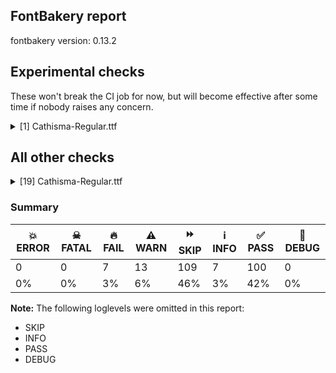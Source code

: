## FontBakery report

fontbakery version: 0.13.2





## Experimental checks

These won't break the CI job for now, but will become effective after some time if nobody raises any concern.


<details><summary>[1] Cathisma-Regular.ttf</summary>
<div>
<details>
    <summary>🔥 <b>FAIL</b> Check base characters have non-zero advance width. <a href="https://fontbakery.readthedocs.io/en/stable/fontbakery/checks/universal.html#base-has-width">base_has_width</a></summary>
    <div>







* 🔥 **FAIL** <p>The following glyphs had zero advance width:
- uniE005 (U+E005)</p>
 [code: zero-width-bases]



</div>
</details>
</div>
</details>




## All other checks



<details><summary>[19] Cathisma-Regular.ttf</summary>
<div>
<details>
    <summary>🔥 <b>FAIL</b> Checking OS/2 usWinAscent & usWinDescent. <a href="https://fontbakery.readthedocs.io/en/stable/fontbakery/checks/universal.html#family-win-ascent-and-descent">family/win_ascent_and_descent</a></summary>
    <div>







* 🔥 **FAIL** <p>OS/2.usWinAscent value should be equal or greater than 1041, but got 1020 instead</p>
 [code: ascent]



* 🔥 **FAIL** <p>OS/2.usWinDescent value should be equal or greater than 260, but got 250 instead</p>
 [code: descent]



</div>
</details>

<details>
    <summary>🔥 <b>FAIL</b> Checking Vertical Metric Linegaps. <a href="https://fontbakery.readthedocs.io/en/stable/fontbakery/checks/universal.html#linegaps">linegaps</a></summary>
    <div>







* 🔥 **FAIL** <p>hhea lineGap is not equal to 0.</p>
<p><em>Overridden</em>: This check was originally a WARN but was
overridden by the universal profile:
For Google Fonts, all messages from this check are considered FAILs.</p>
 [code: hhea]



</div>
</details>

<details>
    <summary>🔥 <b>FAIL</b> Shapes languages in all GF glyphsets. <a href="https://fontbakery.readthedocs.io/en/stable/fontbakery/checks/googlefonts.html#googlefonts-glyphsets-shape-languages">googlefonts/glyphsets/shape_languages</a></summary>
    <div>







* 🔥 **FAIL** <p>GF_TransLatin_Arabic glyphset:</p>
<table>
<thead>
<tr>
<th align="left">FAIL messages</th>
<th align="left">Languages</th>
</tr>
</thead>
<tbody>
<tr>
<td align="left">Mandatory orthography codepoints:</td>
<td align="left"></td>
</tr>
<tr>
<td align="left">The following base characters are missing from the font: ѭ, ꙃ, ꙁ, Ѩ, Ꙁ, Ҁ, ҁ, ѫ, ѩ, Ѭ, Ѫ, Ꙃ</td>
<td align="left">cu_Cyrl (Church Slavic)</td>
</tr>
</tbody>
</table>
 [code: failed-language-shaping]



</div>
</details>

<details>
    <summary>🔥 <b>FAIL</b> Check Google Fonts glyph coverage. <a href="https://fontbakery.readthedocs.io/en/stable/fontbakery/checks/googlefonts.html#googlefonts-glyph-coverage">googlefonts/glyph_coverage</a></summary>
    <div>







* 🔥 **FAIL** <p>Missing required codepoints:</p>
<pre><code>- 0x0023 (NUMBER SIGN)


- 0x0024 (DOLLAR SIGN)


- 0x0025 (PERCENT SIGN)


- 0x0026 (AMPERSAND)


- 0x002B (PLUS SIGN)


- 0x0030 (DIGIT ZERO)


- 0x0031 (DIGIT ONE)


- 0x0032 (DIGIT TWO)


- 0x0033 (DIGIT THREE)


- 0x0034 (DIGIT FOUR)


- 0x0035 (DIGIT FIVE)


- 0x0036 (DIGIT SIX)


- 0x0037 (DIGIT SEVEN)


- 0x0038 (DIGIT EIGHT)


- 0x0039 (DIGIT NINE)


- 0x003C (LESS-THAN SIGN)


- 0x003D (EQUALS SIGN)


- 0x003E (GREATER-THAN SIGN)


- 0x003F (QUESTION MARK)


- 0x0040 (COMMERCIAL AT)


- 0x0041 (LATIN CAPITAL LETTER A)


- 0x0042 (LATIN CAPITAL LETTER B)


- 0x0043 (LATIN CAPITAL LETTER C)


- 0x0044 (LATIN CAPITAL LETTER D)


- 0x0045 (LATIN CAPITAL LETTER E)


- 0x0046 (LATIN CAPITAL LETTER F)


- 0x0047 (LATIN CAPITAL LETTER G)


- 0x0048 (LATIN CAPITAL LETTER H)


- 0x0049 (LATIN CAPITAL LETTER I)


- 0x004A (LATIN CAPITAL LETTER J)


- 0x004B (LATIN CAPITAL LETTER K)


- 0x004C (LATIN CAPITAL LETTER L)


- 0x004D (LATIN CAPITAL LETTER M)


- 0x004E (LATIN CAPITAL LETTER N)


- 0x004F (LATIN CAPITAL LETTER O)


- 0x0050 (LATIN CAPITAL LETTER P)


- 0x0051 (LATIN CAPITAL LETTER Q)


- 0x0052 (LATIN CAPITAL LETTER R)


- 0x0053 (LATIN CAPITAL LETTER S)


- 0x0054 (LATIN CAPITAL LETTER T)


- 0x0055 (LATIN CAPITAL LETTER U)


- 0x0056 (LATIN CAPITAL LETTER V)


- 0x0057 (LATIN CAPITAL LETTER W)


- 0x0058 (LATIN CAPITAL LETTER X)


- 0x0059 (LATIN CAPITAL LETTER Y)


- 0x005A (LATIN CAPITAL LETTER Z)


- 0x005C (REVERSE SOLIDUS)


- 0x005E (CIRCUMFLEX ACCENT)


- 0x005F (LOW LINE)


- 0x0061 (LATIN SMALL LETTER A)


- 0x0062 (LATIN SMALL LETTER B)


- 0x0063 (LATIN SMALL LETTER C)


- 0x0064 (LATIN SMALL LETTER D)


- 0x0065 (LATIN SMALL LETTER E)


- 0x0066 (LATIN SMALL LETTER F)


- 0x0067 (LATIN SMALL LETTER G)


- 0x0068 (LATIN SMALL LETTER H)


- 0x0069 (LATIN SMALL LETTER I)


- 0x006A (LATIN SMALL LETTER J)


- 0x006B (LATIN SMALL LETTER K)


- 0x006C (LATIN SMALL LETTER L)


- 0x006D (LATIN SMALL LETTER M)


- 0x006E (LATIN SMALL LETTER N)


- 0x006F (LATIN SMALL LETTER O)


- 0x0070 (LATIN SMALL LETTER P)


- 0x0071 (LATIN SMALL LETTER Q)


- 0x0072 (LATIN SMALL LETTER R)


- 0x0073 (LATIN SMALL LETTER S)


- 0x0074 (LATIN SMALL LETTER T)


- 0x0075 (LATIN SMALL LETTER U)


- 0x0076 (LATIN SMALL LETTER V)


- 0x0077 (LATIN SMALL LETTER W)


- 0x0078 (LATIN SMALL LETTER X)


- 0x0079 (LATIN SMALL LETTER Y)


- 0x007A (LATIN SMALL LETTER Z)


- 0x007B (LEFT CURLY BRACKET)


- 0x007C (VERTICAL LINE)


- 0x007D (RIGHT CURLY BRACKET)


- 0x007E (TILDE)


- 0x00A1 (INVERTED EXCLAMATION MARK)


- 0x00A2 (CENT SIGN)


- 0x00A3 (POUND SIGN)


- 0x00A5 (YEN SIGN)


- 0x00A7 (SECTION SIGN)


- 0x00A8 (DIAERESIS)


- 0x00A9 (COPYRIGHT SIGN)


- 0x00AA (FEMININE ORDINAL INDICATOR)


- 0x00AE (REGISTERED SIGN)


- 0x00AF (MACRON)


- 0x00B0 (DEGREE SIGN)


- 0x00B4 (ACUTE ACCENT)


- 0x00B8 (CEDILLA)


- 0x00BA (MASCULINE ORDINAL INDICATOR)


- 0x00BF (INVERTED QUESTION MARK)


- 0x00C0 (LATIN CAPITAL LETTER A WITH GRAVE)


- 0x00C1 (LATIN CAPITAL LETTER A WITH ACUTE)


- 0x00C2 (LATIN CAPITAL LETTER A WITH CIRCUMFLEX)


- 0x00C3 (LATIN CAPITAL LETTER A WITH TILDE)


- 0x00C4 (LATIN CAPITAL LETTER A WITH DIAERESIS)


- 0x00C5 (LATIN CAPITAL LETTER A WITH RING ABOVE)


- 0x00C6 (LATIN CAPITAL LETTER AE)


- 0x00C7 (LATIN CAPITAL LETTER C WITH CEDILLA)


- 0x00C8 (LATIN CAPITAL LETTER E WITH GRAVE)


- 0x00C9 (LATIN CAPITAL LETTER E WITH ACUTE)


- 0x00CA (LATIN CAPITAL LETTER E WITH CIRCUMFLEX)


- 0x00CB (LATIN CAPITAL LETTER E WITH DIAERESIS)


- 0x00CC (LATIN CAPITAL LETTER I WITH GRAVE)


- 0x00CD (LATIN CAPITAL LETTER I WITH ACUTE)


- 0x00CE (LATIN CAPITAL LETTER I WITH CIRCUMFLEX)


- 0x00CF (LATIN CAPITAL LETTER I WITH DIAERESIS)


- 0x00D0 (LATIN CAPITAL LETTER ETH)


- 0x00D1 (LATIN CAPITAL LETTER N WITH TILDE)


- 0x00D2 (LATIN CAPITAL LETTER O WITH GRAVE)


- 0x00D3 (LATIN CAPITAL LETTER O WITH ACUTE)


- 0x00D4 (LATIN CAPITAL LETTER O WITH CIRCUMFLEX)


- 0x00D5 (LATIN CAPITAL LETTER O WITH TILDE)


- 0x00D6 (LATIN CAPITAL LETTER O WITH DIAERESIS)


- 0x00D7 (MULTIPLICATION SIGN)


- 0x00D8 (LATIN CAPITAL LETTER O WITH STROKE)


- 0x00D9 (LATIN CAPITAL LETTER U WITH GRAVE)


- 0x00DA (LATIN CAPITAL LETTER U WITH ACUTE)


- 0x00DB (LATIN CAPITAL LETTER U WITH CIRCUMFLEX)


- 0x00DC (LATIN CAPITAL LETTER U WITH DIAERESIS)


- 0x00DD (LATIN CAPITAL LETTER Y WITH ACUTE)


- 0x00DE (LATIN CAPITAL LETTER THORN)


- 0x00DF (LATIN SMALL LETTER SHARP S)


- 0x00E0 (LATIN SMALL LETTER A WITH GRAVE)


- 0x00E1 (LATIN SMALL LETTER A WITH ACUTE)


- 0x00E2 (LATIN SMALL LETTER A WITH CIRCUMFLEX)


- 0x00E3 (LATIN SMALL LETTER A WITH TILDE)


- 0x00E4 (LATIN SMALL LETTER A WITH DIAERESIS)


- 0x00E5 (LATIN SMALL LETTER A WITH RING ABOVE)


- 0x00E6 (LATIN SMALL LETTER AE)


- 0x00E7 (LATIN SMALL LETTER C WITH CEDILLA)


- 0x00E8 (LATIN SMALL LETTER E WITH GRAVE)


- 0x00E9 (LATIN SMALL LETTER E WITH ACUTE)


- 0x00EA (LATIN SMALL LETTER E WITH CIRCUMFLEX)


- 0x00EB (LATIN SMALL LETTER E WITH DIAERESIS)


- 0x00EC (LATIN SMALL LETTER I WITH GRAVE)


- 0x00ED (LATIN SMALL LETTER I WITH ACUTE)


- 0x00EE (LATIN SMALL LETTER I WITH CIRCUMFLEX)


- 0x00EF (LATIN SMALL LETTER I WITH DIAERESIS)


- 0x00F0 (LATIN SMALL LETTER ETH)


- 0x00F1 (LATIN SMALL LETTER N WITH TILDE)


- 0x00F2 (LATIN SMALL LETTER O WITH GRAVE)


- 0x00F3 (LATIN SMALL LETTER O WITH ACUTE)


- 0x00F4 (LATIN SMALL LETTER O WITH CIRCUMFLEX)


- 0x00F5 (LATIN SMALL LETTER O WITH TILDE)


- 0x00F6 (LATIN SMALL LETTER O WITH DIAERESIS)


- 0x00F7 (DIVISION SIGN)


- 0x00F8 (LATIN SMALL LETTER O WITH STROKE)


- 0x00F9 (LATIN SMALL LETTER U WITH GRAVE)


- 0x00FA (LATIN SMALL LETTER U WITH ACUTE)


- 0x00FB (LATIN SMALL LETTER U WITH CIRCUMFLEX)


- 0x00FC (LATIN SMALL LETTER U WITH DIAERESIS)


- 0x00FD (LATIN SMALL LETTER Y WITH ACUTE)


- 0x00FE (LATIN SMALL LETTER THORN)


- 0x00FF (LATIN SMALL LETTER Y WITH DIAERESIS)


- 0x0100 (LATIN CAPITAL LETTER A WITH MACRON)


- 0x0101 (LATIN SMALL LETTER A WITH MACRON)


- 0x0102 (LATIN CAPITAL LETTER A WITH BREVE)


- 0x0103 (LATIN SMALL LETTER A WITH BREVE)


- 0x0104 (LATIN CAPITAL LETTER A WITH OGONEK)


- 0x0105 (LATIN SMALL LETTER A WITH OGONEK)


- 0x0106 (LATIN CAPITAL LETTER C WITH ACUTE)


- 0x0107 (LATIN SMALL LETTER C WITH ACUTE)


- 0x010A (LATIN CAPITAL LETTER C WITH DOT ABOVE)


- 0x010B (LATIN SMALL LETTER C WITH DOT ABOVE)


- 0x010C (LATIN CAPITAL LETTER C WITH CARON)


- 0x010D (LATIN SMALL LETTER C WITH CARON)


- 0x010E (LATIN CAPITAL LETTER D WITH CARON)


- 0x010F (LATIN SMALL LETTER D WITH CARON)


- 0x0110 (LATIN CAPITAL LETTER D WITH STROKE)


- 0x0111 (LATIN SMALL LETTER D WITH STROKE)


- 0x0112 (LATIN CAPITAL LETTER E WITH MACRON)


- 0x0113 (LATIN SMALL LETTER E WITH MACRON)


- 0x0116 (LATIN CAPITAL LETTER E WITH DOT ABOVE)


- 0x0117 (LATIN SMALL LETTER E WITH DOT ABOVE)


- 0x0118 (LATIN CAPITAL LETTER E WITH OGONEK)


- 0x0119 (LATIN SMALL LETTER E WITH OGONEK)


- 0x011A (LATIN CAPITAL LETTER E WITH CARON)


- 0x011B (LATIN SMALL LETTER E WITH CARON)


- 0x011E (LATIN CAPITAL LETTER G WITH BREVE)


- 0x011F (LATIN SMALL LETTER G WITH BREVE)


- 0x0120 (LATIN CAPITAL LETTER G WITH DOT ABOVE)


- 0x0121 (LATIN SMALL LETTER G WITH DOT ABOVE)


- 0x0122 (LATIN CAPITAL LETTER G WITH CEDILLA)


- 0x0123 (LATIN SMALL LETTER G WITH CEDILLA)


- 0x0126 (LATIN CAPITAL LETTER H WITH STROKE)


- 0x0127 (LATIN SMALL LETTER H WITH STROKE)


- 0x012A (LATIN CAPITAL LETTER I WITH MACRON)


- 0x012B (LATIN SMALL LETTER I WITH MACRON)


- 0x012E (LATIN CAPITAL LETTER I WITH OGONEK)


- 0x012F (LATIN SMALL LETTER I WITH OGONEK)


- 0x0130 (LATIN CAPITAL LETTER I WITH DOT ABOVE)


- 0x0131 (LATIN SMALL LETTER DOTLESS I)


- 0x0136 (LATIN CAPITAL LETTER K WITH CEDILLA)


- 0x0137 (LATIN SMALL LETTER K WITH CEDILLA)


- 0x0139 (LATIN CAPITAL LETTER L WITH ACUTE)


- 0x013A (LATIN SMALL LETTER L WITH ACUTE)


- 0x013B (LATIN CAPITAL LETTER L WITH CEDILLA)


- 0x013C (LATIN SMALL LETTER L WITH CEDILLA)


- 0x013D (LATIN CAPITAL LETTER L WITH CARON)


- 0x013E (LATIN SMALL LETTER L WITH CARON)


- 0x0141 (LATIN CAPITAL LETTER L WITH STROKE)


- 0x0142 (LATIN SMALL LETTER L WITH STROKE)


- 0x0143 (LATIN CAPITAL LETTER N WITH ACUTE)


- 0x0144 (LATIN SMALL LETTER N WITH ACUTE)


- 0x0145 (LATIN CAPITAL LETTER N WITH CEDILLA)


- 0x0146 (LATIN SMALL LETTER N WITH CEDILLA)


- 0x0147 (LATIN CAPITAL LETTER N WITH CARON)


- 0x0148 (LATIN SMALL LETTER N WITH CARON)


- 0x0150 (LATIN CAPITAL LETTER O WITH DOUBLE ACUTE)


- 0x0151 (LATIN SMALL LETTER O WITH DOUBLE ACUTE)


- 0x0152 (LATIN CAPITAL LIGATURE OE)


- 0x0153 (LATIN SMALL LIGATURE OE)


- 0x0154 (LATIN CAPITAL LETTER R WITH ACUTE)


- 0x0155 (LATIN SMALL LETTER R WITH ACUTE)


- 0x0158 (LATIN CAPITAL LETTER R WITH CARON)


- 0x0159 (LATIN SMALL LETTER R WITH CARON)


- 0x015A (LATIN CAPITAL LETTER S WITH ACUTE)


- 0x015B (LATIN SMALL LETTER S WITH ACUTE)


- 0x015E (LATIN CAPITAL LETTER S WITH CEDILLA)


- 0x015F (LATIN SMALL LETTER S WITH CEDILLA)


- 0x0160 (LATIN CAPITAL LETTER S WITH CARON)


- 0x0161 (LATIN SMALL LETTER S WITH CARON)


- 0x0164 (LATIN CAPITAL LETTER T WITH CARON)


- 0x0165 (LATIN SMALL LETTER T WITH CARON)


- 0x016A (LATIN CAPITAL LETTER U WITH MACRON)


- 0x016B (LATIN SMALL LETTER U WITH MACRON)


- 0x016E (LATIN CAPITAL LETTER U WITH RING ABOVE)


- 0x016F (LATIN SMALL LETTER U WITH RING ABOVE)


- 0x0170 (LATIN CAPITAL LETTER U WITH DOUBLE ACUTE)


- 0x0171 (LATIN SMALL LETTER U WITH DOUBLE ACUTE)


- 0x0172 (LATIN CAPITAL LETTER U WITH OGONEK)


- 0x0173 (LATIN SMALL LETTER U WITH OGONEK)


- 0x0174 (LATIN CAPITAL LETTER W WITH CIRCUMFLEX)


- 0x0175 (LATIN SMALL LETTER W WITH CIRCUMFLEX)


- 0x0176 (LATIN CAPITAL LETTER Y WITH CIRCUMFLEX)


- 0x0177 (LATIN SMALL LETTER Y WITH CIRCUMFLEX)


- 0x0178 (LATIN CAPITAL LETTER Y WITH DIAERESIS)


- 0x0179 (LATIN CAPITAL LETTER Z WITH ACUTE)


- 0x017A (LATIN SMALL LETTER Z WITH ACUTE)


- 0x017B (LATIN CAPITAL LETTER Z WITH DOT ABOVE)


- 0x017C (LATIN SMALL LETTER Z WITH DOT ABOVE)


- 0x017D (LATIN CAPITAL LETTER Z WITH CARON)


- 0x017E (LATIN SMALL LETTER Z WITH CARON)


- 0x0218 (LATIN CAPITAL LETTER S WITH COMMA BELOW)


- 0x0219 (LATIN SMALL LETTER S WITH COMMA BELOW)


- 0x021A (LATIN CAPITAL LETTER T WITH COMMA BELOW)


- 0x021B (LATIN SMALL LETTER T WITH COMMA BELOW)


- 0x0237 (LATIN SMALL LETTER DOTLESS J)


- 0x02C6 (MODIFIER LETTER CIRCUMFLEX ACCENT)


- 0x02C7 (CARON)


- 0x02D8 (BREVE)


- 0x02D9 (DOT ABOVE)


- 0x02DA (RING ABOVE)


- 0x02DB (OGONEK)


- 0x02DC (SMALL TILDE)


- 0x02DD (DOUBLE ACUTE ACCENT)


- 0x0302 (COMBINING CIRCUMFLEX ACCENT)


- 0x0303 (COMBINING TILDE)


- 0x0304 (COMBINING MACRON)


- 0x0307 (COMBINING DOT ABOVE)


- 0x030A (COMBINING RING ABOVE)


- 0x030B (COMBINING DOUBLE ACUTE ACCENT)


- 0x030C (COMBINING CARON)


- 0x0326 (COMBINING COMMA BELOW)


- 0x0327 (COMBINING CEDILLA)


- 0x0328 (COMBINING OGONEK)


- 0x1E80 (LATIN CAPITAL LETTER W WITH GRAVE)


- 0x1E81 (LATIN SMALL LETTER W WITH GRAVE)


- 0x1E82 (LATIN CAPITAL LETTER W WITH ACUTE)


- 0x1E83 (LATIN SMALL LETTER W WITH ACUTE)


- 0x1E84 (LATIN CAPITAL LETTER W WITH DIAERESIS)


- 0x1E85 (LATIN SMALL LETTER W WITH DIAERESIS)


- 0x1E9E (LATIN CAPITAL LETTER SHARP S)


- 0x1EF2 (LATIN CAPITAL LETTER Y WITH GRAVE)


- 0x1EF3 (LATIN SMALL LETTER Y WITH GRAVE)


- 0x2022 (BULLET)


- 0x2026 (HORIZONTAL ELLIPSIS)


- 0x2039 (SINGLE LEFT-POINTING ANGLE QUOTATION MARK)


- 0x203A (SINGLE RIGHT-POINTING ANGLE QUOTATION MARK)


- 0x20AC (EURO SIGN)


- 0x2122 (TRADE MARK SIGN)


- 0x2212 (MINUS SIGN)
</code></pre>
 [code: missing-codepoints]



</div>
</details>

<details>
    <summary>🔥 <b>FAIL</b> Ensure font can render its own name. <a href="https://fontbakery.readthedocs.io/en/stable/fontbakery/checks/googlefonts.html#googlefonts-render-own-name">googlefonts/render_own_name</a></summary>
    <div>







* 🔥 **FAIL** <p>.notdef glyphs were found when attempting to render Cathisma</p>
 [code: render-own-name]



</div>
</details>

<details>
    <summary>🔥 <b>FAIL</b> Check font follows the Google Fonts vertical metric schema <a href="https://fontbakery.readthedocs.io/en/stable/fontbakery/checks/googlefonts.html#googlefonts-vertical-metrics">googlefonts/vertical_metrics</a></summary>
    <div>







* 🔥 **FAIL** <p>OS/2.sTypoLineGap is &quot;90&quot; it should be 0</p>
 [code: bad-OS/2.sTypoLineGap]



* 🔥 **FAIL** <p>hhea.lineGap is &quot;90&quot; it should be 0</p>
 [code: bad-hhea.lineGap]



</div>
</details>

<details>
    <summary>⚠️ <b>WARN</b> Check glyphs in mark glyph class are non-spacing. <a href="https://fontbakery.readthedocs.io/en/stable/fontbakery/checks/opentype.html#opentype-gdef-spacing-marks">opentype/gdef_spacing_marks</a></summary>
    <div>







* ⚠️ **WARN** <p>The following glyphs seem to be spacing (because they have width &gt; 0 on the hmtx table) so they may be in the GDEF mark glyph class by mistake, or they should have zero width instead:
acutecomb (U+0301), gravecomb (U+0300), uni0311 (U+0311), uni033E (U+033E), uni0483 (U+0483), uni0486 (U+0486), uni0487 (U+0487), uni2DE1 (U+2DE1), uni2DE10487 (U+F4E1), uni2DE2 (U+2DE2), uni2DE20487 (U+F4E2), uni2DE3 (U+2DE3), uni2DE4 (U+2DE4), uni2DE5 (U+2DE5), uni2DE9 (U+2DE9), uni2DE90487 (U+F4E9), uni2DEA (U+2DEA), uni2DEA0487 (U+F4EA), uni2DEC (U+2DEC), uni2DEC0487 (U+F4EC), uni2DED (U+2DED), uni2DED0487 (U+F4ED), uni2DEF (U+2DEF), uni2DF1 (U+2DF1), uni2DF10487 (U+F4F1), uniE000 (U+E000), uniE002 (U+E002) and uniE004 (U+E004)</p>
 [code: spacing-mark-glyphs]



</div>
</details>

<details>
    <summary>⚠️ <b>WARN</b> Check if each glyph has the recommended amount of contours. <a href="https://fontbakery.readthedocs.io/en/stable/fontbakery/checks/universal.html#contour-count">contour_count</a></summary>
    <div>







* ⚠️ **WARN** <p>This check inspects the glyph outlines and detects the total number of contours in each of them. The expected values are infered from the typical ammounts of contours observed in a large collection of reference font families. The divergences listed below may simply indicate a significantly different design on some of your glyphs. On the other hand, some of these may flag actual bugs in the font such as glyphs mapped to an incorrect codepoint. Please consider reviewing the design and codepoint assignment of these to make sure they are correct.</p>
<p>The following glyphs do not have the recommended number of contours:</p>
<pre><code>- Glyph name: .null	Contours detected: 5	Expected: 0

- Glyph name: asterisk	Contours detected: 2	Expected: 1 or 4

- Glyph name: sfthyphen	Contours detected: 1	Expected: 0

- Glyph name: afii10051	Contours detected: 5	Expected: 1

- Glyph name: afii10057	Contours detected: 5	Expected: 1

- Glyph name: afii10058	Contours detected: 5	Expected: 2

- Glyph name: afii10059	Contours detected: 5	Expected: 2

- Glyph name: afii10060	Contours detected: 5	Expected: 1

- Glyph name: afii10145	Contours detected: 5	Expected: 1

- Glyph name: afii10030	Contours detected: 2	Expected: 1

- Glyph name: uni042F	Contours detected: 5	Expected: 2

- Glyph name: afii10070	Contours detected: 1	Expected: 2

- Glyph name: uni044F	Contours detected: 5	Expected: 2

- Glyph name: uni0450	Contours detected: 2	Expected: 3

- Glyph name: afii10071	Contours detected: 3	Expected: 4

- Glyph name: afii10099	Contours detected: 5	Expected: 1

- Glyph name: uni0456	Contours detected: 1	Expected: 2

- Glyph name: afii10105	Contours detected: 5	Expected: 2

- Glyph name: afii10106	Contours detected: 5	Expected: 2

- Glyph name: afii10107	Contours detected: 5	Expected: 2

- Glyph name: afii10108	Contours detected: 5	Expected: 1

- Glyph name: afii10193	Contours detected: 5	Expected: 1 or 2

- Glyph name: uni0464	Contours detected: 5	Expected: 1

- Glyph name: uni0465	Contours detected: 5	Expected: 1

- Glyph name: uni046E	Contours detected: 1	Expected: 2

- Glyph name: uni046F	Contours detected: 1	Expected: 2

- Glyph name: .null	Contours detected: 5	Expected: 0

- Glyph name: asterisk	Contours detected: 2	Expected: 1 or 4

- Glyph name: uni042F	Contours detected: 5	Expected: 2

- Glyph name: uni044F	Contours detected: 5	Expected: 2

- Glyph name: uni0450	Contours detected: 2	Expected: 3

- Glyph name: uni0456	Contours detected: 1	Expected: 2

- Glyph name: uni0464	Contours detected: 5	Expected: 1

- Glyph name: uni0465	Contours detected: 5	Expected: 1

- Glyph name: uni046E	Contours detected: 1	Expected: 2

- Glyph name: uni046F	Contours detected: 1	Expected: 2
</code></pre>
 [code: contour-count]



</div>
</details>

<details>
    <summary>⚠️ <b>WARN</b> Does GPOS table have kerning information? This check skips monospaced fonts as defined by post.isFixedPitch value <a href="https://fontbakery.readthedocs.io/en/stable/fontbakery/checks/universal.html#gpos-kerning-info">gpos_kerning_info</a></summary>
    <div>







* ⚠️ **WARN** <p>GPOS table lacks kerning information.</p>
 [code: lacks-kern-info]



</div>
</details>

<details>
    <summary>⚠️ <b>WARN</b> Does the font contain a soft hyphen? <a href="https://fontbakery.readthedocs.io/en/stable/fontbakery/checks/universal.html#soft-hyphen">soft_hyphen</a></summary>
    <div>







* ⚠️ **WARN** <p>This font has a 'Soft Hyphen' character.</p>
 [code: softhyphen]



</div>
</details>

<details>
    <summary>⚠️ <b>WARN</b> Validate size, and resolution of article images, and ensure article page has minimum length and includes visual assets. <a href="https://fontbakery.readthedocs.io/en/stable/fontbakery/checks/googlefonts.html#googlefonts-article-images">googlefonts/article/images</a></summary>
    <div>







* ⚠️ **WARN** <p>Family metadata at fonts/ttf does not have an article.</p>
 [code: lacks-article]



</div>
</details>

<details>
    <summary>⚠️ <b>WARN</b> Check for codepoints not covered by METADATA subsets. <a href="https://fontbakery.readthedocs.io/en/stable/fontbakery/checks/googlefonts.html#googlefonts-metadata-unreachable-subsetting">googlefonts/metadata/unreachable_subsetting</a></summary>
    <div>







* ⚠️ **WARN** <p>The following codepoints supported by the font are not covered by
any subsets defined in the font's metadata file, and will never
be served. You can solve this by either manually adding additional
subset declarations to METADATA.pb, or by editing the glyphset
definitions.</p>
<ul>
<li>U+0306 COMBINING BREVE: try adding one of: old-permic, tifinagh</li>
<li>U+030F COMBINING DOUBLE GRAVE ACCENT: not included in any glyphset definition</li>
<li>U+0311 COMBINING INVERTED BREVE: try adding one of: todhri, coptic</li>
<li>U+033E COMBINING VERTICAL TILDE: not included in any glyphset definition</li>
<li>U+2003 EM SPACE: try adding nushu</li>
<li>U+2004 THREE-PER-EM SPACE: try adding symbols2</li>
<li>U+2005 FOUR-PER-EM SPACE: try adding symbols2</li>
<li>U+2006 SIX-PER-EM SPACE: try adding symbols2</li>
<li>U+2007 FIGURE SPACE: try adding symbols2</li>
<li>U+2008 PUNCTUATION SPACE: try adding symbols2</li>
<li>U+200A HAIR SPACE: try adding symbols2</li>
<li>U+200C ZERO WIDTH NON-JOINER: try adding one of: devanagari, syriac, khojki, javanese, mongolian, saurashtra, tagbanwa, sharada, tai-viet, batak, myanmar, sogdian, telugu, kaithi, tifinagh, brahmi, sundanese, tai-le, oriya, kayah-li, new-tai-lue, rejang, mandaic, dogra, gunjala-gondi, tai-tham, takri, tibetan, gujarati, malayalam, meetei-mayek, buhid, zanabazar-square, bhaiksuki, kharoshthi, khudawadi, psalter-pahlavi, tamil, gurmukhi, tirhuta, yi, hatran, hanunoo, masaram-gondi, cham, hebrew, sinhala, thai, limbu, mahajani, modi, tagalog, newa, phags-pa, siddham, kannada, warang-citi, buginese, avestan, khmer, pahawh-hmong, arabic, grantha, manichaean, lao, balinese, chakma, nko, thaana, bengali, lepcha, hanifi-rohingya, duployan, syloti-nagri</li>
<li>U+200D ZERO WIDTH JOINER: try adding one of: devanagari, syriac, khojki, javanese, mongolian, saurashtra, tagbanwa, sharada, tai-viet, batak, myanmar, sogdian, telugu, kaithi, tifinagh, brahmi, sundanese, tai-le, oriya, kayah-li, new-tai-lue, rejang, mandaic, dogra, gunjala-gondi, tai-tham, takri, tibetan, gujarati, malayalam, meetei-mayek, buhid, zanabazar-square, bhaiksuki, kharoshthi, khudawadi, psalter-pahlavi, tamil, gurmukhi, tirhuta, yi, hanunoo, masaram-gondi, cham, hebrew, sinhala, old-hungarian, thai, limbu, mahajani, modi, tagalog, newa, phags-pa, siddham, kannada, warang-citi, buginese, avestan, khmer, pahawh-hmong, arabic, grantha, manichaean, lao, balinese, chakma, nko, thaana, bengali, lepcha, hanifi-rohingya, duployan, syloti-nagri</li>
<li>U+2027 HYPHENATION POINT: not included in any glyphset definition</li>
<li>U+202F NARROW NO-BREAK SPACE: try adding one of: mongolian, phags-pa, yi</li>
<li>U+2E2F VERTICAL TILDE: not included in any glyphset definition</li>
<li>U+E000 : not included in any glyphset definition</li>
<li>U+E002 : not included in any glyphset definition</li>
<li>U+E004 : not included in any glyphset definition</li>
<li>U+E005 : not included in any glyphset definition</li>
<li>U+F4E1 : not included in any glyphset definition</li>
<li>U+F4E2 : not included in any glyphset definition</li>
<li>U+F4E9 : not included in any glyphset definition</li>
<li>U+F4EA : not included in any glyphset definition</li>
<li>U+F4EC : not included in any glyphset definition</li>
<li>U+F4ED : not included in any glyphset definition</li>
<li>U+F4F1 : not included in any glyphset definition</li>
</ul>
<p>Or you can add the above codepoints to one of the subsets supported by the font: <code>cyrillic</code>, <code>cyrillic-ext</code>, <code>latin-ext</code></p>
 [code: unreachable-subsetting]



</div>
</details>

<details>
    <summary>⚠️ <b>WARN</b> Ensure dotted circle glyph is present and can attach marks. <a href="https://fontbakery.readthedocs.io/en/stable/fontbakery/checks/universal.html#dotted-circle">dotted_circle</a></summary>
    <div>







* ⚠️ **WARN** <p>No dotted circle glyph present</p>
 [code: missing-dotted-circle]



</div>
</details>

<details>
    <summary>⚠️ <b>WARN</b> Ensure soft_dotted characters lose their dot when combined with marks that replace the dot. <a href="https://fontbakery.readthedocs.io/en/stable/fontbakery/checks/universal.html#soft-dotted">soft_dotted</a></summary>
    <div>







* ⚠️ **WARN** <p>The dot of soft dotted characters used in orthographies <em>must</em> disappear in the following strings: і́</p>
<p>The dot of soft dotted characters <em>should</em> disappear in other cases, for example: і̀ і̆ і̏ і̑ і̾ і҃ і҆ і҇ іⷡ іⷢ іⷣ іⷤ іⷥ іⷩ іⷪ іⷬ іⷭ іⷮ іⷯ іⷱ</p>
 [code: soft-dotted]



</div>
</details>

<details>
    <summary>⚠️ <b>WARN</b> Are there any misaligned on-curve points? <a href="https://fontbakery.readthedocs.io/en/stable/fontbakery/checks/universal.html#outline-alignment-miss">outline_alignment_miss</a></summary>
    <div>







* ⚠️ **WARN** <p>The following glyphs have on-curve points which have potentially incorrect y coordinates:</p>
<pre><code>* afii10021 (U+0414): X=37.5,Y=700.5 (should be at cap-height 700?)

* afii10022 (U+0415): X=96.0,Y=-2.0 (should be at baseline 0?)

* afii10023 (U+0401): X=96.0,Y=-2.0 (should be at baseline 0?)

* afii10024 (U+0416): X=90.0,Y=701.0 (should be at cap-height 700?)

* afii10024 (U+0416): X=265.0,Y=701.0 (should be at cap-height 700?)

* afii10025 (U+0417): X=149.0,Y=-2.0 (should be at baseline 0?)

* afii10028 (U+041A): X=155.0,Y=701.0 (should be at cap-height 700?)

* afii10032 (U+041E): X=107.0,Y=1.0 (should be at baseline 0?)

* afii10032 (U+041E): X=138.0,Y=1.0 (should be at baseline 0?)

* afii10035 (U+0421): X=96.0,Y=-2.0 (should be at baseline 0?)

* afii10048 (U+042E): X=217.0,Y=1.0 (should be at baseline 0?)

* afii10048 (U+042E): X=248.0,Y=1.0 (should be at baseline 0?)

* afii10053 (U+0404): X=96.0,Y=-2.0 (should be at baseline 0?)

* afii10054 (U+0405): X=107.0,Y=1.0 (should be at baseline 0?)

* afii10054 (U+0405): X=138.0,Y=1.0 (should be at baseline 0?)

* afii10061 (U+040C): X=155.0,Y=701.0 (should be at cap-height 700?)

* afii10069 (U+0434): X=37.5,Y=700.5 (should be at cap-height 700?)

* afii10070 (U+0435): X=96.0,Y=-2.0 (should be at baseline 0?)

* afii10071 (U+0451): X=96.0,Y=-2.0 (should be at baseline 0?)

* afii10072 (U+0436): X=90.0,Y=701.0 (should be at cap-height 700?)

* afii10072 (U+0436): X=265.0,Y=701.0 (should be at cap-height 700?)

* afii10073 (U+0437): X=149.0,Y=-2.0 (should be at baseline 0?)

* afii10076 (U+043A): X=155.0,Y=701.0 (should be at cap-height 700?)

* afii10080 (U+043E): X=107.0,Y=1.0 (should be at baseline 0?)

* afii10080 (U+043E): X=138.0,Y=1.0 (should be at baseline 0?)

* afii10083 (U+0441): X=96.0,Y=-2.0 (should be at baseline 0?)

* afii10096 (U+044E): X=217.0,Y=1.0 (should be at baseline 0?)

* afii10096 (U+044E): X=248.0,Y=1.0 (should be at baseline 0?)

* afii10101 (U+0454): X=96.0,Y=-2.0 (should be at baseline 0?)

* afii10102 (U+0455): X=107.0,Y=1.0 (should be at baseline 0?)

* afii10102 (U+0455): X=138.0,Y=1.0 (should be at baseline 0?)

* afii10109 (U+045C): X=155.0,Y=701.0 (should be at cap-height 700?)

* asterisk (U+002A): X=235.0,Y=702.0 (should be at cap-height 700?)

* asterisk (U+002A): X=13.0,Y=702.0 (should be at cap-height 700?)

* asterisk (U+002A): X=235.0,Y=702.0 (should be at cap-height 700?)

* asterisk (U+002A): X=206.0,Y=702.0 (should be at cap-height 700?)

* asterisk (U+002A): X=43.0,Y=702.0 (should be at cap-height 700?)

* asterisk (U+002A): X=206.0,Y=702.0 (should be at cap-height 700?)

* uni0400 (U+0400): X=96.0,Y=-2.0 (should be at baseline 0?)

* uni042D (U+042D): X=162.0,Y=-2.0 (should be at baseline 0?)

* uni044D (U+044D): X=162.0,Y=-2.0 (should be at baseline 0?)

* uni0450 (U+0450): X=96.0,Y=-2.0 (should be at baseline 0?)

* uni0460 (U+0460): X=227.0,Y=0.5 (should be at baseline 0?)

* uni0460 (U+0460): X=128.5,Y=0.5 (should be at baseline 0?)

* uni0461 (U+0461): X=227.0,Y=0.5 (should be at baseline 0?)

* uni0461 (U+0461): X=128.5,Y=0.5 (should be at baseline 0?)

* uni046E (U+046E): X=149.0,Y=-2.0 (should be at baseline 0?)

* uni046F (U+046F): X=149.0,Y=-2.0 (should be at baseline 0?)

* uni0472 (U+0472): X=346.0,Y=2.0 (should be at baseline 0?)

* uni0472 (U+0472): X=343.5,Y=-1.5 (should be at baseline 0?)

* uni0472 (U+0472): X=339.0,Y=-1.0 (should be at baseline 0?)

* uni0472 (U+0472): X=16.0,Y=-1.0 (should be at baseline 0?)

* uni0472 (U+0472): X=11.5,Y=-1.5 (should be at baseline 0?)

* uni0472 (U+0472): X=9.0,Y=2.0 (should be at baseline 0?)

* uni0472 (U+0472): X=346.0,Y=2.0 (should be at baseline 0?)

* uni0472 (U+0472): X=193.0,Y=1.0 (should be at baseline 0?)

* uni0472 (U+0472): X=162.0,Y=1.0 (should be at baseline 0?)

* uni0473 (U+0473): X=346.0,Y=2.0 (should be at baseline 0?)

* uni0473 (U+0473): X=343.5,Y=-1.5 (should be at baseline 0?)

* uni0473 (U+0473): X=339.0,Y=-1.0 (should be at baseline 0?)

* uni0473 (U+0473): X=16.0,Y=-1.0 (should be at baseline 0?)

* uni0473 (U+0473): X=11.5,Y=-1.5 (should be at baseline 0?)

* uni0473 (U+0473): X=9.0,Y=2.0 (should be at baseline 0?)

* uni0473 (U+0473): X=346.0,Y=2.0 (should be at baseline 0?)

* uni0473 (U+0473): X=193.0,Y=1.0 (should be at baseline 0?)

* uni0473 (U+0473): X=162.0,Y=1.0 (should be at baseline 0?)

* uni0478 (U+0478): X=107.0,Y=1.0 (should be at baseline 0?)

* uni0478 (U+0478): X=138.0,Y=1.0 (should be at baseline 0?)

* uni0479 (U+0479): X=107.0,Y=1.0 (should be at baseline 0?)

* uni0479 (U+0479): X=138.0,Y=1.0 (should be at baseline 0?)

* uni047A (U+047A): X=186.0,Y=-1.0 (should be at baseline 0?)

* uni047A (U+047A): X=218.0,Y=1.0 (should be at baseline 0?)

* uni047A (U+047A): X=107.0,Y=1.0 (should be at baseline 0?)

* uni047A (U+047A): X=138.0,Y=-1.0 (should be at baseline 0?)

* uni047B (U+047B): X=186.0,Y=-1.0 (should be at baseline 0?)

* uni047B (U+047B): X=218.0,Y=1.0 (should be at baseline 0?)

* uni047B (U+047B): X=107.0,Y=1.0 (should be at baseline 0?)

* uni047B (U+047B): X=138.0,Y=-1.0 (should be at baseline 0?)

* uni047C (U+047C): X=227.0,Y=0.5 (should be at baseline 0?)

* uni047C (U+047C): X=128.5,Y=0.5 (should be at baseline 0?)

* uni047D (U+047D): X=227.0,Y=0.5 (should be at baseline 0?)

* uni047D (U+047D): X=128.5,Y=0.5 (should be at baseline 0?)

* uni047E (U+047E): X=227.0,Y=0.5 (should be at baseline 0?)

* uni047E (U+047E): X=128.5,Y=0.5 (should be at baseline 0?)

* uni047F (U+047F): X=227.0,Y=0.5 (should be at baseline 0?)

* uni047F (U+047F): X=128.5,Y=0.5 (should be at baseline 0?)

* uni1C82 (U+1C82): X=99.0,Y=1.0 (should be at baseline 0?)

* uni1C82 (U+1C82): X=130.0,Y=1.0 (should be at baseline 0?)

* uniA64C (U+A64C): X=227.0,Y=0.5 (should be at baseline 0?)

* uniA64C (U+A64C): X=128.5,Y=0.5 (should be at baseline 0?)

* uniA64D (U+A64D): X=227.0,Y=0.5 (should be at baseline 0?)

* uniA64D (U+A64D): X=128.5,Y=0.5 (should be at baseline 0?)

* uniA673 (U+A673): X=235.0,Y=702.0 (should be at cap-height 700?)

* uniA673 (U+A673): X=13.0,Y=702.0 (should be at cap-height 700?)

* uniA673 (U+A673): X=235.0,Y=702.0 (should be at cap-height 700?)

* uniA673 (U+A673): X=206.0,Y=702.0 (should be at cap-height 700?)

* uniA673 (U+A673): X=43.0,Y=702.0 (should be at cap-height 700?)

* uniA673 (U+A673): X=206.0,Y=702.0 (should be at cap-height 700?)
</code></pre>
 [code: found-misalignments]



</div>
</details>

<details>
    <summary>⚠️ <b>WARN</b> Do any segments have colinear vectors? <a href="https://fontbakery.readthedocs.io/en/stable/fontbakery/checks/universal.html#outline-colinear-vectors">outline_colinear_vectors</a></summary>
    <div>







* ⚠️ **WARN** <p>The following glyphs have colinear vectors:</p>
<pre><code>* uni0474 (U+0474): L&lt;&lt;152.0,644.0&gt;--&lt;124.0,51.0&gt;&gt; -&gt; L&lt;&lt;124.0,51.0&gt;--&lt;125.0,10.0&gt;&gt;

* uni0475 (U+0475): L&lt;&lt;152.0,644.0&gt;--&lt;124.0,51.0&gt;&gt; -&gt; L&lt;&lt;124.0,51.0&gt;--&lt;125.0,10.0&gt;&gt;

* uni0476 (U+0476): L&lt;&lt;152.0,644.0&gt;--&lt;124.0,51.0&gt;&gt; -&gt; L&lt;&lt;124.0,51.0&gt;--&lt;125.0,10.0&gt;&gt;

* uni0477 (U+0477): L&lt;&lt;152.0,644.0&gt;--&lt;124.0,51.0&gt;&gt; -&gt; L&lt;&lt;124.0,51.0&gt;--&lt;125.0,10.0&gt;&gt;
</code></pre>
 [code: found-colinear-vectors]



</div>
</details>

<details>
    <summary>⚠️ <b>WARN</b> Do outlines contain any jaggy segments? <a href="https://fontbakery.readthedocs.io/en/stable/fontbakery/checks/universal.html#outline-jaggy-segments">outline_jaggy_segments</a></summary>
    <div>







* ⚠️ **WARN** <p>The following glyphs have jaggy segments:</p>
<pre><code>* afii10019 (U+0412): B&lt;&lt;114.5,480.0&gt;-&lt;114.0,480.0&gt;-&lt;114.0,481.0&gt;&gt;/B&lt;&lt;114.0,481.0&gt;-&lt;113.0,475.0&gt;-&lt;110.0,469.5&gt;&gt; = 9.462322208025613

* afii10021 (U+0414): L&lt;&lt;136.0,10.0&gt;--&lt;136.0,529.0&gt;&gt;/B&lt;&lt;136.0,529.0&gt;-&lt;130.0,501.0&gt;-&lt;122.0,479.0&gt;&gt; = 12.094757077012089

* afii10026 (U+0418): L&lt;&lt;100.0,790.0&gt;--&lt;100.0,230.0&gt;&gt;/L&lt;&lt;100.0,230.0&gt;--&lt;145.0,605.0&gt;&gt; = 6.842773412630916

* afii10026 (U+0418): L&lt;&lt;145.0,10.0&gt;--&lt;145.0,520.0&gt;&gt;/L&lt;&lt;145.0,520.0&gt;--&lt;100.0,145.0&gt;&gt; = 6.842773412630916

* afii10027 (U+0419): L&lt;&lt;100.0,790.0&gt;--&lt;100.0,230.0&gt;&gt;/L&lt;&lt;100.0,230.0&gt;--&lt;145.0,605.0&gt;&gt; = 6.842773412630916

* afii10027 (U+0419): L&lt;&lt;145.0,10.0&gt;--&lt;145.0,520.0&gt;&gt;/L&lt;&lt;145.0,520.0&gt;--&lt;100.0,145.0&gt;&gt; = 6.842773412630916

* afii10030 (U+041C): L&lt;&lt;210.0,790.0&gt;--&lt;210.0,230.0&gt;&gt;/L&lt;&lt;210.0,230.0&gt;--&lt;255.0,605.0&gt;&gt; = 6.842773412630916

* afii10030 (U+041C): L&lt;&lt;255.0,10.0&gt;--&lt;255.0,520.0&gt;&gt;/L&lt;&lt;255.0,520.0&gt;--&lt;210.0,145.0&gt;&gt; = 6.842773412630916

* afii10034 (U+0420): L&lt;&lt;100.0,787.0&gt;--&lt;100.0,370.0&gt;&gt;/B&lt;&lt;100.0,370.0&gt;-&lt;103.0,382.0&gt;-&lt;109.0,398.0&gt;&gt; = 14.036243467926457

* afii10062 (U+040E): L&lt;&lt;97.0,790.0&gt;--&lt;125.0,346.0&gt;&gt;/L&lt;&lt;125.0,346.0&gt;--&lt;145.0,715.0&gt;&gt; = 6.710895534736985

* afii10067 (U+0432): B&lt;&lt;114.5,480.0&gt;-&lt;114.0,480.0&gt;-&lt;114.0,481.0&gt;&gt;/B&lt;&lt;114.0,481.0&gt;-&lt;113.0,475.0&gt;-&lt;110.0,469.5&gt;&gt; = 9.462322208025613

* afii10069 (U+0434): L&lt;&lt;136.0,10.0&gt;--&lt;136.0,529.0&gt;&gt;/B&lt;&lt;136.0,529.0&gt;-&lt;130.0,501.0&gt;-&lt;122.0,479.0&gt;&gt; = 12.094757077012089

* afii10074 (U+0438): L&lt;&lt;100.0,790.0&gt;--&lt;100.0,230.0&gt;&gt;/L&lt;&lt;100.0,230.0&gt;--&lt;145.0,605.0&gt;&gt; = 6.842773412630916

* afii10074 (U+0438): L&lt;&lt;145.0,10.0&gt;--&lt;145.0,520.0&gt;&gt;/L&lt;&lt;145.0,520.0&gt;--&lt;100.0,145.0&gt;&gt; = 6.842773412630916

* afii10075 (U+0439): L&lt;&lt;100.0,790.0&gt;--&lt;100.0,230.0&gt;&gt;/L&lt;&lt;100.0,230.0&gt;--&lt;145.0,605.0&gt;&gt; = 6.842773412630916

* afii10075 (U+0439): L&lt;&lt;145.0,10.0&gt;--&lt;145.0,520.0&gt;&gt;/L&lt;&lt;145.0,520.0&gt;--&lt;100.0,145.0&gt;&gt; = 6.842773412630916

* afii10078 (U+043C): L&lt;&lt;210.0,790.0&gt;--&lt;210.0,230.0&gt;&gt;/L&lt;&lt;210.0,230.0&gt;--&lt;255.0,605.0&gt;&gt; = 6.842773412630916

* afii10078 (U+043C): L&lt;&lt;255.0,10.0&gt;--&lt;255.0,520.0&gt;&gt;/L&lt;&lt;255.0,520.0&gt;--&lt;210.0,145.0&gt;&gt; = 6.842773412630916

* afii10082 (U+0440): L&lt;&lt;100.0,787.0&gt;--&lt;100.0,370.0&gt;&gt;/B&lt;&lt;100.0,370.0&gt;-&lt;103.0,382.0&gt;-&lt;109.0,398.0&gt;&gt; = 14.036243467926457

* afii10110 (U+045E): L&lt;&lt;97.0,790.0&gt;--&lt;125.0,346.0&gt;&gt;/L&lt;&lt;125.0,346.0&gt;--&lt;145.0,715.0&gt;&gt; = 6.710895534736985

* uni040D (U+040D): L&lt;&lt;100.0,790.0&gt;--&lt;100.0,230.0&gt;&gt;/L&lt;&lt;100.0,230.0&gt;--&lt;145.0,605.0&gt;&gt; = 6.842773412630916

* uni040D (U+040D): L&lt;&lt;145.0,10.0&gt;--&lt;145.0,520.0&gt;&gt;/L&lt;&lt;145.0,520.0&gt;--&lt;100.0,145.0&gt;&gt; = 6.842773412630916

* uni0423 (U+0423): L&lt;&lt;97.0,790.0&gt;--&lt;125.0,346.0&gt;&gt;/L&lt;&lt;125.0,346.0&gt;--&lt;145.0,715.0&gt;&gt; = 6.710895534736985

* uni0443 (U+0443): L&lt;&lt;97.0,790.0&gt;--&lt;125.0,346.0&gt;&gt;/L&lt;&lt;125.0,346.0&gt;--&lt;145.0,715.0&gt;&gt; = 6.710895534736985

* uni045D (U+045D): L&lt;&lt;100.0,790.0&gt;--&lt;100.0,230.0&gt;&gt;/L&lt;&lt;100.0,230.0&gt;--&lt;145.0,605.0&gt;&gt; = 6.842773412630916

* uni045D (U+045D): L&lt;&lt;145.0,10.0&gt;--&lt;145.0,520.0&gt;&gt;/L&lt;&lt;145.0,520.0&gt;--&lt;100.0,145.0&gt;&gt; = 6.842773412630916

* uni0474 (U+0474): L&lt;&lt;97.0,790.0&gt;--&lt;119.0,172.0&gt;&gt;/L&lt;&lt;119.0,172.0&gt;--&lt;145.0,715.0&gt;&gt; = 4.780145210965966

* uni0475 (U+0475): L&lt;&lt;97.0,790.0&gt;--&lt;119.0,172.0&gt;&gt;/L&lt;&lt;119.0,172.0&gt;--&lt;145.0,715.0&gt;&gt; = 4.780145210965966

* uni0476 (U+0476): L&lt;&lt;97.0,790.0&gt;--&lt;119.0,172.0&gt;&gt;/L&lt;&lt;119.0,172.0&gt;--&lt;145.0,715.0&gt;&gt; = 4.780145210965966

* uni0477 (U+0477): L&lt;&lt;97.0,790.0&gt;--&lt;119.0,172.0&gt;&gt;/L&lt;&lt;119.0,172.0&gt;--&lt;145.0,715.0&gt;&gt; = 4.780145210965966

* uni0478 (U+0478): L&lt;&lt;332.0,790.0&gt;--&lt;360.0,346.0&gt;&gt;/L&lt;&lt;360.0,346.0&gt;--&lt;380.0,715.0&gt;&gt; = 6.710895534736985

* uni0479 (U+0479): L&lt;&lt;332.0,790.0&gt;--&lt;360.0,346.0&gt;&gt;/L&lt;&lt;360.0,346.0&gt;--&lt;380.0,715.0&gt;&gt; = 6.710895534736985
</code></pre>
 [code: found-jaggy-segments]



</div>
</details>

<details>
    <summary>⚠️ <b>WARN</b> Ensure fonts have ScriptLangTags declared on the 'meta' table. <a href="https://fontbakery.readthedocs.io/en/stable/fontbakery/checks/googlefonts.html#googlefonts-meta-script-lang-tags">googlefonts/meta/script_lang_tags</a></summary>
    <div>







* ⚠️ **WARN** <p>This font file does not have a 'meta' table.</p>
 [code: lacks-meta-table]



</div>
</details>

<details>
    <summary>⚠️ <b>WARN</b> Checking OS/2 achVendID. <a href="https://fontbakery.readthedocs.io/en/stable/fontbakery/checks/googlefonts.html#googlefonts-vendor-id">googlefonts/vendor_id</a></summary>
    <div>







* ⚠️ **WARN** <p>OS/2 VendorID is 'PfEd', a font editor default. If you registered it recently, then it's safe to ignore this warning message. Otherwise, you should set it to your own unique 4 character code, and register it with Microsoft at <a href="https://www.microsoft.com/typography/links/vendorlist.aspx">https://www.microsoft.com/typography/links/vendorlist.aspx</a></p>
 [code: bad]



</div>
</details>
</div>
</details>




### Summary

| 💥 ERROR | ☠ FATAL | 🔥 FAIL | ⚠️ WARN | ⏩ SKIP | ℹ️ INFO | ✅ PASS | 🔎 DEBUG | 
| ---|---|---|---|---|---|---|---|
| 0 | 0 | 7 | 13 | 109 | 7 | 100 | 0 | 
| 0% | 0% | 3% | 6% | 46% | 3% | 42% | 0% | 



**Note:** The following loglevels were omitted in this report:


* SKIP
* INFO
* PASS
* DEBUG
